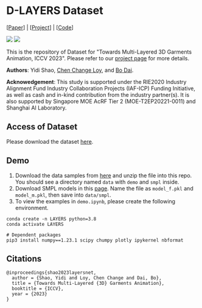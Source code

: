 # D-LAYERS Dataset
\[[Paper](https://arxiv.org/abs/2305.10418)\] | \[[Project](https://mmlab-ntu.github.io/project/layersnet/index.html)\] | \[[Code](https://github.com/ftbabi/LayersNet_ICCV2023.git)\]

![](imgs/demo_rotate.gif)
![](imgs/demo_wind.gif)

This is the repository of Dataset for "Towards Multi-Layered 3D Garments Animation, ICCV 2023". Please refer to our [project page](https://mmlab-ntu.github.io/project/layersnet/index.html) for more details.

**Authors**: Yidi Shao, [Chen Change Loy](https://www.mmlab-ntu.com/person/ccloy/),  and [Bo Dai](http://daibo.info/).

**Acknowedgement**: This study is supported under the RIE2020 Industry Alignment Fund Industry Collaboration Projects (IAF-ICP) Funding Initiative, as well as cash and in-kind contribution from the industry partner(s). It is also supported by Singapore MOE AcRF Tier 2 (MOE-T2EP20221-0011) and Shanghai AI Laboratory. 

## Access of Dataset
Please download the dataset [here]().

## Demo
1. Download the data samples from [here](https://drive.google.com/file/d/1X7cwuyy_6HPh05cq0v8U5i43012UasC7/view?usp=sharing) and unzip the file into this repo. You should see a directory named `data` with `demo` and `smpl` inside.
2. Download SMPL models in this [page](https://smpl.is.tue.mpg.de/). Name the file as `model_f.pkl` and `model_m.pkl`, then save into `data/smpl`.
3. To view the examples in `demo.ipynb`, please create the following environment.
```
conda create -n LAYERS python=3.8
conda activate LAYERS

# Dependent packages
pip3 install numpy==1.23.1 scipy chumpy plotly ipykernel nbformat
```

## Citations
```
@inproceedings{shao2023layersnet,
  author = {Shao, Yidi and Loy, Chen Change and Dai, Bo},
  title = {Towards Multi-Layered {3D} Garments Animation},
  booktitle = {ICCV},
  year = {2023}
}
```

